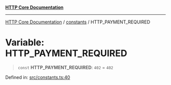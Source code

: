 [**HTTP Core Documentation**](../../README.md)

***

[HTTP Core Documentation](../../README.md) / [constants](../README.md) / HTTP\_PAYMENT\_REQUIRED

# Variable: HTTP\_PAYMENT\_REQUIRED

> `const` **HTTP\_PAYMENT\_REQUIRED**: `402` = `402`

Defined in: [src/constants.ts:40](https://github.com/stonemjs/http-core/blob/38177eda1505fdb30323b11ec31ef2a0f0840267/src/constants.ts#L40)
